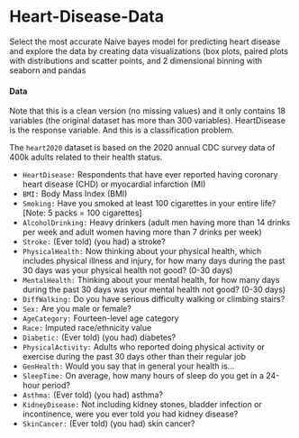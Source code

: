 # Heart-Disease-Data

Select the most accurate Naive bayes model for predicting heart disease and explore the data by creating  data visualizations (box plots, paired plots with distributions and scatter points, and 2 dimensional binning  with seaborn and pandas 


#### Data
Note that this is a clean version (no missing values) and it only contains 18 variables (the original dataset has more than 300 variables). HeartDisease is the response variable. And this is a classification problem.

The `heart2020` dataset is based on the 2020 annual CDC survey data of 400k adults related to their health status.
* `HeartDisease:` Respondents that have ever reported having coronary heart disease (CHD) or myocardial infarction (MI)
* `BMI:` Body Mass Index (BMI)
* `Smoking:` Have you smoked at least 100 cigarettes in your entire life? [Note: 5 packs = 100 cigarettes]
* `AlcoholDrinking:` Heavy drinkers (adult men having more than 14 drinks per week and adult women having more than 7 drinks per week)
* `Stroke:` (Ever told) (you had) a stroke?
* `PhysicalHealth:` Now thinking about your physical health, which includes physical illness and injury, for how many days during the past 30 days was your physical health not good? (0-30 days)
* `MentalHealth:` Thinking about your mental health, for how many days during the past 30 days was your mental health not good? (0-30 days)
* `DiffWalking:` Do you have serious difficulty walking or climbing stairs?
* `Sex:` Are you male or female?
* `AgeCategory:` Fourteen-level age category
* `Race:` Imputed race/ethnicity value
* `Diabetic:` (Ever told) (you had) diabetes?
* `PhysicalActivity:` Adults who reported doing physical activity or exercise during the past 30 days other than their regular job
* `GenHealth:` Would you say that in general your health is...
* `SleepTime:` On average, how many hours of sleep do you get in a 24-hour period?
* `Asthma:` (Ever told) (you had) asthma?
* `KidneyDisease:` Not including kidney stones, bladder infection or incontinence, were you ever told you had kidney disease?
* `SkinCancer:` (Ever told) (you had) skin cancer?
